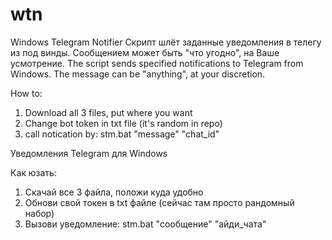 # wtn
Windows Telegram Notifier
Скрипт шлёт заданные уведомления в телегу из под винды. 
Сообщением может быть "что угодно", на Ваше усмотрение.
The script sends specified notifications to Telegram from Windows.
The message can be "anything", at your discretion.

How to:
1. Download all 3 files, put where you want
2. Change bot token in txt file (it's random in repo)
3. call notication by: stm.bat "message" "chat_id"

Уведомления Telegram для Windows

Как юзать:
1. Скачай все 3 файла, положи куда удобно
2. Обнови свой токен в txt файле (сейчас там просто рандомный набор)
3. Вызови уведомление: stm.bat "сообщение" "айди_чата"
